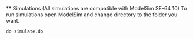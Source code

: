 
** Simulations
(All simulations are compatible with ModelSim SE-64 10)
To run simulations open ModelSim and change directory to the folder you want.
```code
do simulate.do
```
